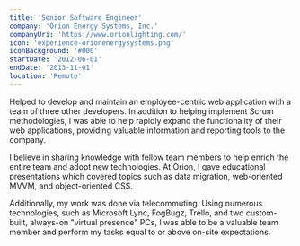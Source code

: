 ```yaml
---
title: 'Senior Software Engineer'
company: 'Orion Energy Systems, Inc.'
companyUri: 'https://www.orionlighting.com/'
icon: 'experience-orionenergysystems.png'
iconBackground: '#000'
startDate: '2012-06-01'
endDate: '2013-11-01'
location: 'Remote'
---
```


Helped to develop and maintain an employee-centric web application with a team
of three other developers. In addition to helping implement Scrum
methodologies, I was able to help rapidly expand the functionality of their web
applications, providing valuable information and reporting tools to the company.

I believe in sharing knowledge with fellow team members to help enrich the
entire team and adopt new technologies. At Orion, I gave educational
presentations which covered topics such as data migration, web-oriented MVVM,
and object-oriented CSS.

Additionally, my work was done via telecommuting. Using numerous technologies,
such as Microsoft Lync, FogBugz, Trello, and two custom-built, always-on
"virtual presence" PCs, I was able to be a valuable team member and perform my
tasks equal to or above on-site expectations.
